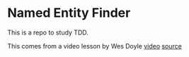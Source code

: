 # Named Entity Finder
This is a repo to study TDD.

This comes from a video lesson by Wes Doyle
[video](https://www.youtube.com/watch?v=eAPmXQ0dC7Q)
[source](https://github.com/wesdoyle/flask-ner)